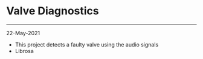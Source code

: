 # Valve Diagnostics
--------------------

22-May-2021

- This project detects a faulty valve using the audio signals
- Librosa
